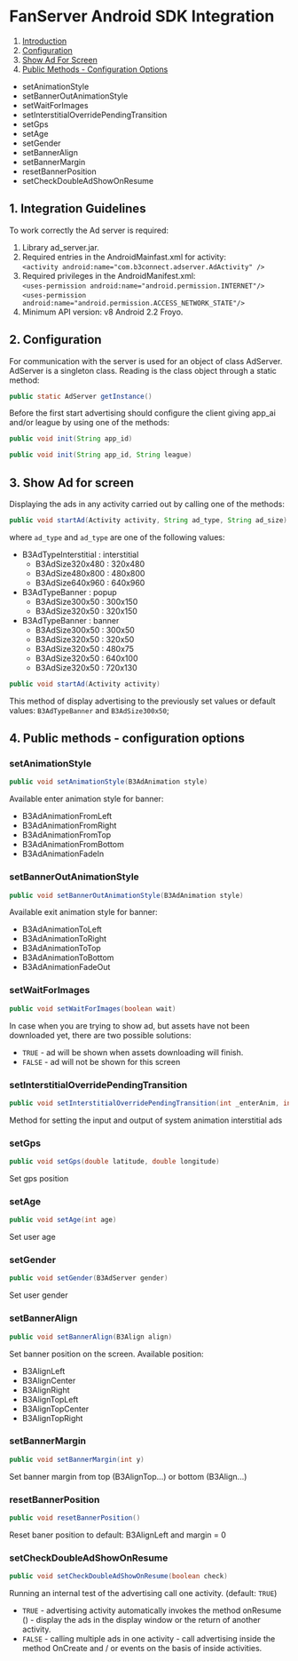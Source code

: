 # FanServer Android SDK Integration

1. [Introduction](#1-introduction)
2. [Configuration](#2-configuration)
3. [Show Ad For Screen](#3-show-ad-for-screen)
4. [Public Methods - Configuration Options](#4-public-methods---configuration-options)
  * setAnimationStyle
  * setBannerOutAnimationStyle
  * setWaitForImages
  * setInterstitialOverridePendingTransition
  * setGps
  * setAge
  * setGender
  * setBannerAlign
  * setBannerMargin
  * resetBannerPosition
  * setCheckDoubleAdShowOnResume
  
## 1. Integration Guidelines

To work correctly the Ad server is required:

1. Library ad_server.jar.
1. Required entries in the AndroidMainfast.xml for activity:<br>
  `<activity android:name="com.b3connect.adserver.AdActivity" />` 
1. Required privileges in the AndroidManifest.xml:<br>
  `<uses-permission android:name="android.permission.INTERNET"/>`<br>
  `<uses-permission android:name="android.permission.ACCESS_NETWORK_STATE"/>`
1. Minimum API version: v8 Android 2.2 Froyo.

## 2. Configuration

For communication with the server is used for an object of class AdServer. AdServer is a singleton class. Reading is the class object through a static method:

```java
public static AdServer getInstance()
```

Before the first start advertising should configure the client giving app_ai and/or league by using one of the methods:
```java
public void init(String app_id)
```
```java
public void init(String app_id, String league)
```

## 3. Show Ad for screen

Displaying the ads in any activity carried out by calling one of the methods:

```java
public void startAd(Activity activity, String ad_type, String ad_size)
```

where `ad_type` and `ad_type` are one of the following values:

- B3AdTypeInterstitial : interstitial
  - B3AdSize320x480 : 320x480
  - B3AdSize480x800 : 480x800
  - B3AdSize640x960 : 640x960 
- B3AdTypeBanner : popup
  - B3AdSize300x50 : 300x150
  - B3AdSize320x50 : 320x150 
- B3AdTypeBanner : banner
  - B3AdSize300x50 : 300x50
  - B3AdSize320x50 : 320x50 
  - B3AdSize320x50 : 480x75 
  - B3AdSize320x50 : 640x100 
  - B3AdSize320x50 : 720x130 

```java
public void startAd(Activity activity)
```

This method of display advertising to the previously set values or default values: `B3AdTypeBanner` and `B3AdSize300x50`;

## 4. Public methods - configuration options

### setAnimationStyle

```java
public void setAnimationStyle(B3AdAnimation style)
```

Available enter animation style for banner:

- B3AdAnimationFromLeft
- B3AdAnimationFromRight
- B3AdAnimationFromTop
- B3AdAnimationFromBottom
- B3AdAnimationFadeIn

### setBannerOutAnimationStyle

```java
public void setBannerOutAnimationStyle(B3AdAnimation style)
```

Available exit animation style for banner:

- B3AdAnimationToLeft
- B3AdAnimationToRight
- B3AdAnimationToTop
- B3AdAnimationToBottom
- B3AdAnimationFadeOut

### setWaitForImages

```java
public void setWaitForImages(boolean wait)
```

In case when you are trying to show ad, but assets have not been downloaded yet, there are two possible solutions:

- `TRUE` - ad will be shown when assets downloading will finish.
- `FALSE` - ad will not be shown for this screen

### setInterstitialOverridePendingTransition

```java
public void setInterstitialOverridePendingTransition(int _enterAnim, int _exitAnim)
```

Method for setting the input and output of system animation interstitial ads

### setGps

```java
public void setGps(double latitude, double longitude)
```

Set gps position

### setAge

```java
public void setAge(int age)
```

Set user age

### setGender

```java
public void setGender(B3AdServer gender)
```

Set user gender

### setBannerAlign

```java
public void setBannerAlign(B3Align align)
```

Set banner position on the screen. Available  position:

- B3AlignLeft
- B3AlignCenter
- B3AlignRight
- B3AlignTopLeft
- B3AlignTopCenter
- B3AlignTopRight

### setBannerMargin

```java
public void setBannerMargin(int y)
```

Set banner margin from top (B3AlignTop...) or bottom (B3Align...)

### resetBannerPosition

```java
public void resetBannerPosition()
```

Reset baner position to default: B3AlignLeft and margin = 0  

### setCheckDoubleAdShowOnResume

```java
public void setCheckDoubleAdShowOnResume(boolean check)
```

Running an internal test of the advertising call one activity. (default: `TRUE`)

- `TRUE` - advertising activity automatically invokes the method onResume () - display the ads in the display window or the return of another activity.
- `FALSE` - calling multiple ads in one activity - call advertising inside the method OnCreate and / or events on the basis of inside activities.